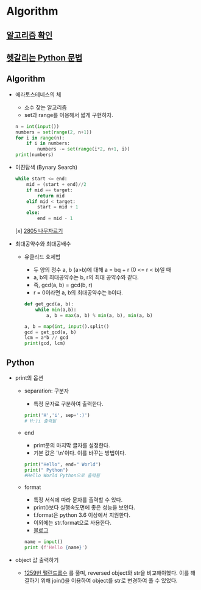 # Algorithm

## [알고리즘 확인](#algorithm)
## [헷갈리는 Python 문법](#python)


## Algorithm
- 에라토스테네스의 체
    - 소수 찾는 알고리즘
    - set과 range를 이용해서 짧게 구현하자.
    
    
    ```python
    n = int(input())
    numbers = set(range(2, n+1))
    for i in range(n):
        if i in numbers:
            numbers -= set(range(i*2, n+1, i))
    print(numbers)
    ```


- 이진탐색 (Bynary Search)
    
    
    ```python
    while start <= end:
        mid = (start + end)//2
        if mid == target:
            return mid
        elif mid < target:
            start = mid + 1
        else:
            end = mid - 1
    ```
    
    
    [x] [2805 나무자르기](https://www.acmicpc.net/problem/2805)    

- 최대공약수와 최대공배수
    - 유클리드 호제법
        - 두 양의 정수 a, b (a>b)에 대해 a = bq + r (0 <= r < b)일 때
        - a, b의 최대공약수는 b, r의 최대 공약수와 같다.
        - 즉, gcd(a, b) = gcd(b, r)
        - r = 0이라면 a, b의 최대공약수는 b이다.
        
        
        ```python
        def get_gcd(a, b):
            while min(a,b):
                a, b = max(a, b) % min(a, b), min(a, b)
        
        a, b = map(int, input().split()
        gcd = get_gcd(a, b)
        lcm = a*b // gcd
        print(gcd, lcm)
        ```
        

## Python
- print의 옵션
    - separation: 구분자
        - 특정 문자로 구분하여 출력한다.
    
    
        ```python
        print('H','i', sep=':)')
        # H:)i 출력됨
        ```
    
    
    - end
        - print문의 마지막 글자를 설정한다.
        - 기본 값은 '\n'이다. 이를 바꾸는 방법이다.
        
        
        ```python
        print("Hello", end=" World")
        print(" Python")
        #Hello World Python으로 출력됨
        ```
        
        
    - format
        - 특정 서식에 따라 문자를 출력할 수 있다.
        - print()보다 실행속도면에 좋은 성능을 보인다.
        - f.format은 python 3.6 이상에서 지원한다.
        - 이외에는 str.format으로 사용한다.
        - [블로그](https://zest1923.tistory.com/17)
        
        
        ```python
        name = input()
        print (f'Hello {name}')
        ```

- object 값 출력하기
    - [1259번 팰린드롬수](https://github.com/JIWON1923/Algorithm/blob/master/BasicLevel/Class2/1259_palindrome.py) 를 풀며, reversed object와 str을 비교해야했다. 이를 해결하기 위해 join()을 이용하여 object를 str로 변경하여 풀 수 있었다.
